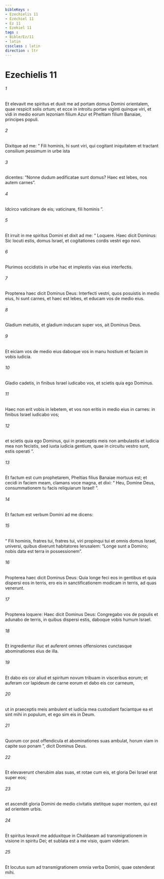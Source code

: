 ```yaml
---
bibleKeys : 
- Ezechielis 11
- Ézéchiel 11
- Ez 11
- Ezekiel 11
tags : 
- Bible/Ez/11
- latin
cssclass : latin
direction : ltr
---
```


# Ezechielis 11

###### 1
Et elevavit me spiritus et duxit me ad portam domus Domini orientalem, quae respicit solis ortum; et ecce in introitu portae viginti quinque viri, et vidi in medio eorum Iezoniam filium Azur et Pheltiam filium Banaiae, principes populi. 
###### 2
Dixitque ad me: “ Fili hominis, hi sunt viri, qui cogitant iniquitatem et tractant consilium pessimum in urbe ista 
###### 3
dicentes: “Nonne dudum aedificatae sunt domus? Haec est lebes, nos autem carnes”. 
###### 4
Idcirco vaticinare de eis; vaticinare, fili hominis ”. 
###### 5
Et irruit in me spiritus Domini et dixit ad me: “ Loquere. Haec dicit Dominus: Sic locuti estis, domus Israel, et cogitationes cordis vestri ego novi. 
###### 6
Plurimos occidistis in urbe hac et implestis vias eius interfectis. 
###### 7
Propterea haec dicit Dominus Deus: Interfecti vestri, quos posuistis in medio eius, hi sunt carnes, et haec est lebes, et educam vos de medio eius. 
###### 8
Gladium metuitis, et gladium inducam super vos, ait Dominus Deus. 
###### 9
Et eiciam vos de medio eius daboque vos in manu hostium et faciam in vobis iudicia. 
###### 10
Gladio cadetis, in finibus Israel iudicabo vos, et scietis quia ego Dominus. 
###### 11
Haec non erit vobis in lebetem, et vos non eritis in medio eius in carnes: in finibus Israel iudicabo vos; 
###### 12
et scietis quia ego Dominus, qui in praeceptis meis non ambulastis et iudicia mea non fecistis, sed iuxta iudicia gentium, quae in circuitu vestro sunt, estis operati ”.
###### 13
Et factum est cum prophetarem, Pheltias filius Banaiae mortuus est; et cecidi in faciem meam, clamans voce magna, et dixi: “ Heu, Domine Deus, consummationem tu facis reliquiarum Israel! ”.
###### 14
Et factum est verbum Domini ad me dicens: 
###### 15
“ Fili hominis, fratres tui, fratres tui, viri propinqui tui et omnis domus Israel, universi, quibus dixerunt habitatores Ierusalem: “Longe sunt a Domino; nobis data est terra in possessionem”. 
###### 16
Propterea haec dicit Dominus Deus: Quia longe feci eos in gentibus et quia dispersi eos in terris, ero eis in sanctificationem modicam in terris, ad quas venerunt. 
###### 17
Propterea loquere: Haec dicit Dominus Deus: Congregabo vos de populis et adunabo de terris, in quibus dispersi estis, daboque vobis humum Israel. 
###### 18
Et ingredientur illuc et auferent omnes offensiones cunctasque abominationes eius de illa. 
###### 19
Et dabo eis cor aliud et spiritum novum tribuam in visceribus eorum; et auferam cor lapideum de carne eorum et dabo eis cor carneum, 
###### 20
ut in praeceptis meis ambulent et iudicia mea custodiant faciantque ea et sint mihi in populum, et ego sim eis in Deum. 
###### 21
Quorum cor post offendicula et abominationes suas ambulat, horum viam in capite suo ponam ”, dicit Dominus Deus.
###### 22
Et elevaverunt cherubim alas suas, et rotae cum eis, et gloria Dei Israel erat super eos; 
###### 23
et ascendit gloria Domini de medio civitatis stetitque super montem, qui est ad orientem urbis.
###### 24
Et spiritus levavit me adduxitque in Chaldaeam ad transmigrationem in visione in spiritu Dei; et sublata est a me visio, quam videram. 
###### 25
Et locutus sum ad transmigrationem omnia verba Domini, quae ostenderat mihi.
